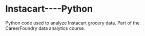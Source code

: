 # Instacart----Python
Python code used to analyze Instacart grocery data.  Part of the CareerFoundry data analytics course.

